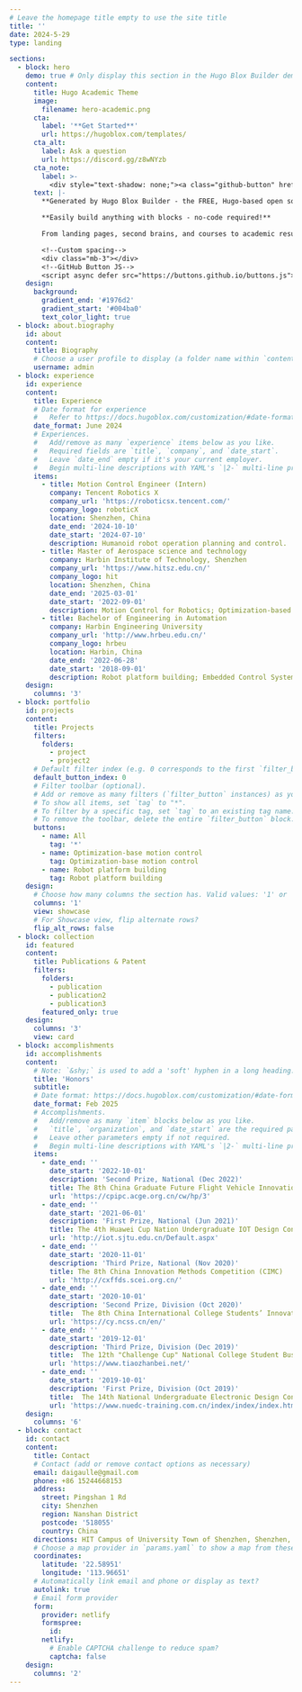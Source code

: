 ```yaml
---
# Leave the homepage title empty to use the site title
title: ''
date: 2024-5-29
type: landing

sections:
  - block: hero
    demo: true # Only display this section in the Hugo Blox Builder demo site
    content:
      title: Hugo Academic Theme
      image:
        filename: hero-academic.png
      cta:
        label: '**Get Started**'
        url: https://hugoblox.com/templates/
      cta_alt:
        label: Ask a question
        url: https://discord.gg/z8wNYzb
      cta_note:
        label: >-
          <div style="text-shadow: none;"><a class="github-button" href="https://github.com/HugoBlox/hugo-blox-builder" data-icon="octicon-star" data-size="large" data-show-count="true" aria-label="Star">Star Hugo Blox Builder</a></div><div style="text-shadow: none;"><a class="github-button" href="https://github.com/HugoBlox/theme-academic-cv" data-icon="octicon-star" data-size="large" data-show-count="true" aria-label="Star">Star the Academic template</a></div>
      text: |-
        **Generated by Hugo Blox Builder - the FREE, Hugo-based open source website builder trusted by 500,000+ sites.**

        **Easily build anything with blocks - no-code required!**

        From landing pages, second brains, and courses to academic resumés, conferences, and tech blogs.

        <!--Custom spacing-->
        <div class="mb-3"></div>
        <!--GitHub Button JS-->
        <script async defer src="https://buttons.github.io/buttons.js"></script>
    design:
      background:
        gradient_end: '#1976d2'
        gradient_start: '#004ba0'
        text_color_light: true
  - block: about.biography
    id: about
    content:
      title: Biography
      # Choose a user profile to display (a folder name within `content/authors/`)
      username: admin
  - block: experience
    id: experience
    content:
      title: Experience
      # Date format for experience
      #   Refer to https://docs.hugoblox.com/customization/#date-format
      date_format: June 2024
      # Experiences.
      #   Add/remove as many `experience` items below as you like.
      #   Required fields are `title`, `company`, and `date_start`.
      #   Leave `date_end` empty if it's your current employer.
      #   Begin multi-line descriptions with YAML's `|2-` multi-line prefix.
      items:
        - title: Motion Control Engineer (Intern)
          company: Tencent Robotics X
          company_url: 'https://roboticsx.tencent.com/'
          company_logo: roboticX
          location: Shenzhen, China
          date_end: '2024-10-10'
          date_start: '2024-07-10'
          description: Humanoid robot operation planning and control.
        - title: Master of Aerospace science and technology
          company: Harbin Institute of Technology, Shenzhen
          company_url: 'https://www.hitsz.edu.cn/'
          company_logo: hit
          location: Shenzhen, China
          date_end: '2025-03-01'
          date_start: '2022-09-01'
          description: Motion Control for Robotics; Optimization‑based Robot Compliance Control.
        - title: Bachelor of Engineering in Automation
          company: Harbin Engineering University
          company_url: 'http://www.hrbeu.edu.cn/'
          company_logo: hrbeu
          location: Harbin, China
          date_end: '2022-06-28'
          date_start: '2018-09-01'
          description: Robot platform building; Embedded Control Systems Development.
    design:
      columns: '3'
  - block: portfolio
    id: projects
    content:
      title: Projects
      filters:
        folders:
          - project
          - project2
      # Default filter index (e.g. 0 corresponds to the first `filter_button` instance below).
      default_button_index: 0
      # Filter toolbar (optional).
      # Add or remove as many filters (`filter_button` instances) as you like.
      # To show all items, set `tag` to "*".
      # To filter by a specific tag, set `tag` to an existing tag name.
      # To remove the toolbar, delete the entire `filter_button` block.
      buttons:
        - name: All
          tag: '*'
        - name: Optimization‑base motion control
          tag: Optimization‑base motion control
        - name: Robot platform building
          tag: Robot platform building
    design:
      # Choose how many columns the section has. Valid values: '1' or '2'.
      columns: '1'
      view: showcase
      # For Showcase view, flip alternate rows?
      flip_alt_rows: false
  - block: collection
    id: featured
    content:
      title: Publications & Patent
      filters:
        folders:
          - publication
          - publication2
          - publication3
        featured_only: true
    design:
      columns: '3'
      view: card
  - block: accomplishments
    id: accomplishments
    content:
      # Note: `&shy;` is used to add a 'soft' hyphen in a long heading.
      title: 'Honors'
      subtitle:
      # Date format: https://docs.hugoblox.com/customization/#date-format
      date_format: Feb 2025
      # Accomplishments.
      #   Add/remove as many `item` blocks below as you like.
      #   `title`, `organization`, and `date_start` are the required parameters.
      #   Leave other parameters empty if not required.
      #   Begin multi-line descriptions with YAML's `|2-` multi-line prefix.
      items:
        - date_end: ''
          date_start: '2022-10-01'
          description: 'Second Prize, National (Dec 2022)'
          title: The 8th China Graduate Future Flight Vehicle Innovation Competition (FFVC)
          url: 'https://cpipc.acge.org.cn/cw/hp/3'
        - date_end: ''
          date_start: '2021-06-01'
          description: 'First Prize, National (Jun 2021)'
          title: The 4th Huawei Cup Nation Undergraduate IOT Design Contest (HCIDC)
          url: 'http://iot.sjtu.edu.cn/Default.aspx'
        - date_end: ''
          date_start: '2020-11-01'
          description: 'Third Prize, National (Nov 2020)'
          title: The 8th China Innovation Methods Competition (CIMC)
          url: 'http://cxffds.scei.org.cn/'
        - date_end: ''
          date_start: '2020-10-01'
          description: 'Second Prize, Division (Oct 2020)'
          title:  The 8th China International College Students’ Innovation Competition
          url: 'https://cy.ncss.cn/en/'
        - date_end: ''
          date_start: '2019-12-01'
          description: 'Third Prize, Division (Dec 2019)'
          title:  The 12th "Challenge Cup" National College Student Business Plan Competition (BPC)
          url: 'https://www.tiaozhanbei.net/'
        - date_end: ''
          date_start: '2019-10-01'
          description: 'First Prize, Division (Oct 2019)'
          title:  The 14th National Undergraduate Electronic Design Contest (NUEDC)
          url: 'https://www.nuedc-training.com.cn/index/index/index.html'
    design:
      columns: '6'
  - block: contact
    id: contact
    content:
      title: Contact
      # Contact (add or remove contact options as necessary)
      email: daigaulle@gmail.com
      phone: +86 15244668153
      address:
        street: Pingshan 1 Rd
        city: Shenzhen
        region: Nanshan District
        postcode: '518055'
        country: China
      directions: HIT Campus of University Town of Shenzhen, Shenzhen, Guangdong Province, China
      # Choose a map provider in `params.yaml` to show a map from these coordinates
      coordinates:
        latitude: '22.58951'
        longitude: '113.96651'  
      # Automatically link email and phone or display as text?
      autolink: true
      # Email form provider
      form:
        provider: netlify
        formspree:
          id:
        netlify:
          # Enable CAPTCHA challenge to reduce spam?
          captcha: false
    design:
      columns: '2'
---
```

